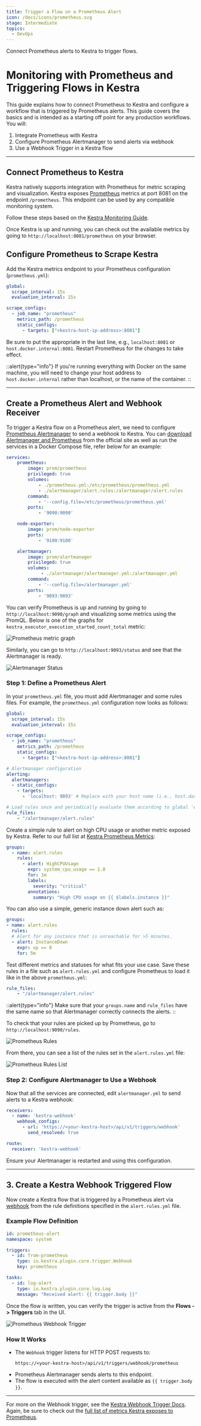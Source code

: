 ```yaml
---
title: Trigger a Flow on a Prometheus Alert
icon: /docs/icons/prometheus.svg
stage: Intermediate
topics:
  - DevOps
---
```


Connect Prometheus alerts to Kestra to trigger flows.

# Monitoring with Prometheus and Triggering Flows in Kestra

This guide explains how to connect Prometheus to Kestra and configure a workflow that is triggered by Prometheus alerts. This guide covers the basics and is intended as a starting off point for any production workflows. You will:

1. Integrate Prometheus with Kestra
2. Configure Prometheus Alertmanager to send alerts via webhook
3. Use a Webhook Trigger in a Kestra flow

---

## Connect Prometheus to Kestra

Kestra natively supports integration with Prometheus for metric scraping and visualization. Kestra exposes [Prometheus](https://prometheus.io/) metrics at port 8081 on the endpoint `/prometheus`. This endpoint can be used by any compatible monitoring system.

Follow these steps based on the [Kestra Monitoring Guide](./monitoring.md).

Once Kestra is up and running, you can check out the available metrics by going to `http://localhost:8081/prometheus` on your browser.

## Configure Prometheus to Scrape Kestra

Add the Kestra metrics endpoint to your Prometheus configuration (`prometheus.yml`):

```yaml
global:
  scrape_interval: 15s
  evaluation_interval: 15s

scrape_configs:
  - job_name: "prometheus"
    metrics_path: /prometheus
    static_configs:
      - targets: ["<kestra-host-ip-address>:8081"]
```

Be sure to put the appropriate <kestra-host-ip-address> in the last line, e.g., `localhost:8081` or `host.docker.internal:8081`. Restart Prometheus for the changes to take effect.

::alert{type="info"}
If you're running everything with Docker on the same machine, you will need to change your host address to `host.docker.internal` rather than localhost, or the name of the container.
::

---

## Create a Prometheus Alert and Webhook Receiver

To trigger a Kestra flow on a Prometheus alert, we need to configure [Prometheus Alertmanager](https://github.com/prometheus/alertmanager) to send a webhook to Kestra. You can [download Alertmanager and Prometheus](https://prometheus.io/download/) from the official site as well as run the services in a Docker Compose file, refer below for an example:

```yaml
services:
    prometheus:
        image: prom/prometheus
        privileged: true
        volumes:
            - ./prometheus.yml:/etc/prometheus/prometheus.yml
            - ./alertmanager/alert.rules:/alertmanager/alert.rules
        command:
            - '--config.file=/etc/prometheus/prometheus.yml'
        ports:
            - '9090:9090'

    node-exporter:
        image: prom/node-exporter
        ports:
            - '9100:9100'

    alertmanager:
        image: prom/alertmanager
        privileged: true
        volumes:
             - ./alertmanager/alertmanager.yml:/alertmanager.yml
        command:
            - '--config.file=/alertmanager.yml'
        ports:
            - '9093:9093'
```

You can verify Prometheus is up and running by going to `http://localhost:9090/graph` and visualizing some metrics using the PromQL. Below is one of the graphs for `kestra_executor_execution_started_count_total` metric:

![Prometheus metric graph](/docs/how-to-guides/setup-monitoring/promql_graph.png)

Similarly, you can go to `http://localhost:9093/status` and see that the Alertmanager is ready.

![Alertmanager Status](/docs/how-to-guides/alertmanager-status.png)

### Step 1: Define a Prometheus Alert

In your `prometheus.yml` file, you must add Alertmanager and some rules files. For example, the `prometheus.yml` configuration now looks as follows:

```yaml
global:
  scrape_interval: 15s
  evaluation_interval: 15s

scrape_configs:
  - job_name: "prometheus"
    metrics_path: /prometheus
    static_configs:
      - targets: ["<kestra-host-ip-address>:8081"]

# Alertmanager configuration
alerting:
  alertmanagers:
  - static_configs:
    - targets:
      - 'localhost: 9093' # Replace with your host name (i.e., host.docker.internal)

# Load rules once and periodically evaluate them according to global 'evaluation_interval'.
rule_files:
    - "/alertmanager/alert.rules"
```

Create a simple rule to alert on high CPU usage or another metric exposed by Kestra. Refer to our full list at [Kestra Prometheus Metrics](../09.administrator-guide/prometheus-metrics.md):

```yaml
groups:
  - name: alert.rules
    rules:
      - alert: HighCPUUsage
        expr: system_cpu_usage == 1.0
        for: 1m
        labels:
          severity: "critical"
        annotations:
          summary: "High CPU usage on {{ $labels.instance }}"
```

You can also use a simple, generic instance down alert such as:

```yaml
groups:
- name: alert.rules
  rules:
  # Alert for any instance that is unreachable for >5 minutes.
  - alert: InstanceDown
    expr: up == 0
    for: 5m
```

Test different metrics and statuses for what fits your use case. Save these rules in a file such as `alert.rules.yml` and configure Prometheus to load it like in the above `prometheus.yml`:

```yaml
rule_files:
    - "/alertmanager/alert.rules"
```

::alert{type="info"}
Make sure that your `groups.name` and `rule_files` have the same name so that Alertmanager correctly connects the alerts.
::

To check that your rules are picked up by Prometheus, go to `http://localhost:9090/rules`.

![Prometheus Rules](/docs/how-to-guides/alert-rules.png)

From there, you can see a list of the rules set in the `alert.rules.yml` file:

![Prometheus Rules List](/docs/how-to-guides/alert-rules-list.png)

### Step 2: Configure Alertmanager to Use a Webhook

Now that all the services are connected, edit `alertmanager.yml` to send alerts to a Kestra webhook:

```yaml
receivers:
  - name: 'kestra-webhook'
    webhook_configs:
      - url: 'https://<your-kestra-host>/api/v1/triggers/webhook'
        send_resolved: true

route:
  receiver: 'kestra-webhook'
```

Ensure your Alertmanager is restarted and using this configuration.

---

## 3. Create a Kestra Webhook Triggered Flow

Now create a Kestra flow that is triggered by a Prometheus alert via [webhook](../04.workflow-components/07.triggers/03.webhook-trigger.md) from the rule definitions specified in the `alert.rules.yml` file.

### Example Flow Definition

```yaml
id: prometheus-alert
namespace: system

triggers:
  - id: from-prometheus
    type: io.kestra.plugin.core.trigger.Webhook
    key: prometheus

tasks:
  - id: log-alert
    type: io.kestra.plugin.core.log.Log
    message: "Received alert: {{ trigger.body }}"
```

Once the flow is written, you can verify the trigger is active from the **Flows -> Triggers** tab in the UI.

![Prometheus Webhook Trigger](/docs/how-to-guides/prometheus-webhook-trigger.png)

### How It Works

* The `Webhook` trigger listens for HTTP POST requests to:

  ```
  https://<your-kestra-host>/api/v1/triggers/webhook/prometheus
  ```
- Prometheus Alertmanager sends alerts to this endpoint.
- The flow is executed with the alert content available as `{{ trigger.body }}`.

---

For more on the Webhook trigger, see the [Kestra Webhook Trigger Docs](https://kestra.io/docs/workflow-components/triggers/webhook-trigger). Again, be sure to check out the [full list of metrics Kestra exposes to Prometheus](../09.administrator-guide/prometheus-metrics.md).
